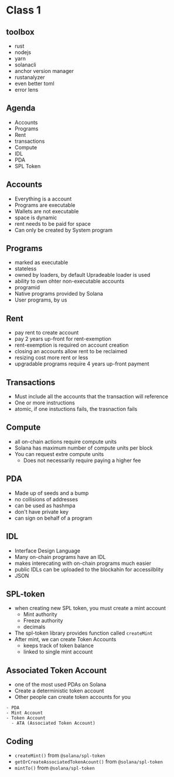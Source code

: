# Class 1
## toolbox
- rust
- nodejs
- yarn
- solanacli
- anchor version manager
- rustanalyzer
- even better toml
- error lens

## Agenda
- Accounts
- Programs
- Rent
- transactions
- Compute
- IDL
- PDA
- SPL Token

## Accounts
- Everything is a account
- Programs are executable
- Wallets are not executable
- space is dynamic
- rent needs to be paid for space
- Can only be created by System program

## Programs
- marked as executable
- stateless
- owned by loaders, by default Upradeable loader is used
- ability to own ohter non-executable accounts
- programid
- Native programs provided by Solana
- User programs, by us

## Rent
- pay rent to create account
- pay 2 years up-front for rent-exemption
- rent-exemption is required on account creation
- closing an accounts allow rent to be reclaimed
- resizing cost more rent or less
- upgradable programs require 4 years up-front payment

## Transactions
- Must include all the accounts that the transaction will reference
- One or more instructions
- atomic, if one instuctions fails, the trasnaction fails

## Compute
- all on-chain actions require compute units
- Solana has maximum number of compute units per block
- You can request extre compute units
  - Does not necessarily require paying a higher fee

## PDA
- Made up of seeds and a bump
- no collisions of addresses
- can be used as hashmpa
- don't have private key
- can sign on behalf of a program

## IDL
- Interface Design Language
- Many on-chain programs have an IDL
- makes interecating with on-chain programs much easier
- public IDLs can be uploaded to the blockahin for accessilblity
- JSON

## SPL-token
- when creating new SPL token, you must create a mint account
  - Mint authority
  - Freeze authority
  - decimals
- The spl-token library provides function called `createMint`
- After mint, we can create Token Accounts
  - keeps track of token balance
  - linked to single mint account

## Associated Token Account
- one of the most used PDAs on Solana
- Create a deterministic token account
- Other people can create token accounts for you

```
- PDA
- Mint Account
- Token Account
  - ATA (Associated Token Account)
```

## Coding
- `createMint()` from `@solana/spl-token`
- `getOrCreateAssociatedTokenAcount()` from `@solana/spl-token`
- `mintTo()` from `@solana/spl-token`